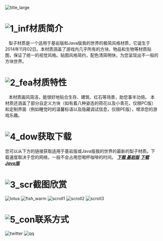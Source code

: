 ![title_large](https://ooo.0o0.ooo/2018/04/15/5ad347e900ee4.png)
# ![1_inf](https://ooo.0o0.ooo/2018/04/15/5ad356c68a689.png)材质简介
    梨子材质是一个适用于基岩版和Java版我的世界的极简风格材质，它诞生于2014年11月02日。本材质涵盖了游戏内几乎所有的方块、物品和生物等材质贴图，保证了统一的视觉风格。贴图风格简约，配色清简明快，为您呈现出不一般的方块世界。
# ![2_fea](https://ooo.0o0.ooo/2018/04/15/5ad356d28e7e4.png)材质特性
    本材质画风简洁，能很好地贴合生存、建筑、红石等场景，助您事半功倍。
    本材质还涵盖了部分自定义方块（如有着八种姿态的荷花以及小青花，仅限PC版）和定制界面（例如睡觉时的温馨标语以及隐藏调试信息，仅限PE版），增添您的游戏乐趣。
    
# ![4_dow](https://ooo.0o0.ooo/2018/04/15/5ad356daadd7b.png)获取下载
您可以从下方的链接获取适用于基岩版或Java版我的世界的最新的梨子材质。下载速度取决于您的网络，一般不会占用您喝杯咖啡的时间。
[_**下载 基岩版**_](https://pan.baidu.com/s/1CS69yjK4pDTydHXQMo1CAg)
[_**下载 Java版**_](https://pan.baidu.com/s/1mF-RPnOMnP3PLofEcmbM9g)

# ![3_scr](https://ooo.0o0.ooo/2018/04/15/5ad356e2418e9.png)截图欣赏
![lotus](https://ooo.0o0.ooo/2018/04/15/5ad347677c7c7.png)
![fish_warm](https://ooo.0o0.ooo/2018/04/15/5ad3478aad5a2.png)
![scroll1](https://ooo.0o0.ooo/2018/04/15/5ad3481429b8d.png)
![scroll2](https://ooo.0o0.ooo/2018/04/15/5ad3482c14db9.png)
![scroll3](https://ooo.0o0.ooo/2018/04/15/5ad3484134480.png)

# ![5_con](https://ooo.0o0.ooo/2018/04/15/5ad356e93e3e3.png)联系方式
![twitter](https://ooo.0o0.ooo/2018/04/15/5ad3531a48784.png)
![qq](https://ooo.0o0.ooo/2018/04/15/5ad353238bf7b.png)
